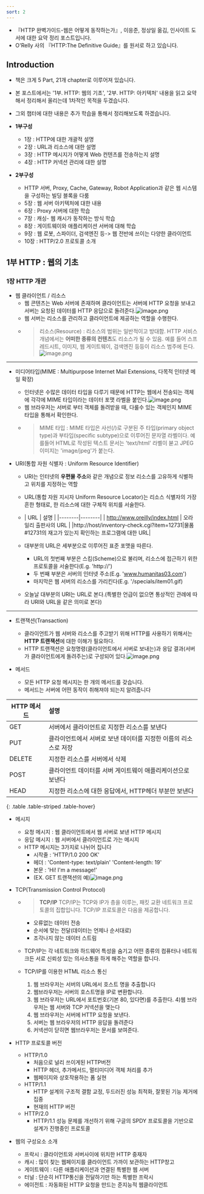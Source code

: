 ```yaml
---
sort: 2
---
```


* 『HTTP 완벽가이드-웹은 어떻게 동작하는가』, 이응준, 정상일 옮김, 인사이트 도서에 대한 요약 정리 포스트입니다.
* O'Relly 사의 『HTTP:The Definitive Guide』를 원서로 하고 있습니다.


## Introduction


* 책은 크게 5 Part, 21개 chapter로 이루어져 있습니다.
* 본 포스트에서는 '1부. HTTP: 웹의 기초', '2부. HTTP: 아키텍처' 내용을 읽고 요약해서 정리해서 올리는데 1차적인 목적을 두겠습니다.
* 그외 챕터에 대한 내용은 추가 학습을 통해서 정리해보도록 하겠습니다.

* **1부구성**
	- 1장 : HTTP에 대한 개괄적 설명
	- 2장 : URL과 리소스에 대한 설명
	- 3장 : HTTP 메시지가 어떻게 Web 컨텐츠를 전송하는지 설명
	- 4장 : HTTP 커넥션 관리에 대한 설명

* **2부구성**
	- HTTP 서버, Proxy, Cache, Gateway, Robot Application과 같은 웹 시스템을 구성하는 빌딩 블록을 다룸
	- 5장 : 웹 서버 아키텍처에 대한 내용
	- 6장 : Proxy 서버에 대한 학습
	- 7장 : 캐싱- 웹 캐시가 동작하는 방식 학습
	- 8장 : 게이트웨이와 애플리케이션 서버에 대해 학습
	- 9장 : 웹 로봇, 스파이더, 검색엔진 등-> 웹 전반에 쓰이는 다양한 클라이언트
	- 10장 : HTTP/2.0 프로토콜 소개


## 1부 HTTP : 웹의 기초


### 1장 HTTP 개관

* 웹 클라이언트 / 리소스
	- 웹 콘텐츠는 Web 서버에 존재하며 클라이언트는 서버에 HTTP 요청을 보내고 서버는 요청된 데이터를 HTTP 응답으로 돌려준다.![image.png](../images/httpguideimg/http_figure_1-1.png)
	- 웹 서버는 리소스를 관리하고 클라이언트에 제공하는 역할을 수행한다.
	- > 리소스(Resource) : 리소스의 범위는 일반적이고 방대함. HTTP 서비스 개념에서는 **어떠한 종류의 컨텐츠**도 리소스가 될 수 있음. 예를 들어 스프레드시트, 이미지, 웹 게이트웨이, 검색엔진 등등이 리소스 범주에 든다.<br>
![image.png](../images/httpguideimg/http_figure_1-2.png)<br>
---

* 미디어타입(MIME : Multipurpose Internet Mail Extensions, 다목적 인터넷 메일 확장)
	- 인터넷은 수많은 데이터 타입을 다루기 때문에 HTTP는 웹에서 전송되는 객체에 각각에  MIME 타입이라는 데이터 포맷 라벨을 붙인다.![image.png](../images/httpguideimg/http_figure_1-3.png)
	- 웹 브라우저는 서버로 부터 객체를 돌려받을 때, 다룰수 있는 객체인지 MIME 타입을 통해서 확인한다.
	- > MIME 타입 : MIME 타입은 사선(/)로 구분된 주 타입(primary object type)과 부타입(specific subtype)으로 이루어진 문자열 라벨이다. 예를들어 HTML로 작성된 텍스트 문서는 'text/html' 라벨이 붇고 JPEG 이미지는 'image/jpeg'가 붙는다.

* URI(통합 자원 식별자 : Uniform Resource Identifier)
	- URI는 인터넷의 **우편물 주소**와 같은 개념으로 정보 리소스를 고유하게 식별하고 위치를 지정하는 역할
	- URL(통합 자원 지시자 Uniform Resource Locator)는 리소스 식별자의 가장 흔한 형태로, 한 리소스에 대한 구체적 위치를 서술한다.
	- | URL | 설명 |
|--------|--------|
| http://www.oreilly/index.html  |  오라일리 출판사의 URL |
|http://host/inventory-check.cgi?item=12731|물품 #12731의 재고가 있는지 확인하는 프로그램에 대한 URL|

	- 대부분의 URL은 세부분으로 이루어진 표준 포맷을 따른다.
		* URL의 첫번째 부분은 스킴(Scheme)으로 불리며, 리소스에 접근하기 위한 프로토콜을 서술한다(E.g. 'http://')
		* 두 번째 부분은 서버의 인터넷 주소(E.g. 'www.humanitas03.com')
		* 마지막은 웹 서버의 리소스를 가리킨다(E.g. '/specials/item01.gif)
	- 오늘날 대부분의 URI는 URL로 본다.(특별한 언급이 없으면 통상적인 관례에 따라 URI와 URL을 같은 의미로 본다)

___

* 트랜잭션(Transaction)
	- 클라이언트가 웹 서버와 리소스를 주고받기 위해 HTTP를 사용하기 위해서는 **HTTP 트랜잭션**에 대한 이해가 필요하다.
	- HTTP 트랜잭션은 요청명령(클라이언트에서 서버로 보내는)과 응답 결과(서버가 클라이언트에게 돌려주는)로 구성되어 있다.![image.png](../images/httpguideimg/http_figure_1-5.png)

* 메서드
	- 모든 HTTP 요청 메시지는 한 개의 메서드를 갖습니다.
	- 메서드는 서버에 어떤 동작이 취해져야 되는지 알려줍니다

| HTTP 메서드   |    설명      |
|--------------|:-------------|
| GET          |  서버에서 클라이언트로 지정한 리소스를 보낸다 |
| PUT          |  클라이언트에서 서버로 보낸 데이터를 지정한 이름의 리소스로 저장 |
| DELETE | 지정한 리소스를 서버에서 삭제 |
|POST|클라이언트 데이터를 서버 게이트웨이 애플리케이션으로 보낸다|
|HEAD|지정한 리소스에 대한 응답에서, HTTP헤더 부분만 보낸다|
{: .table .table-striped .table-hover}

* 메시지
	- 요청 메시지 : 웹 클라이언트에서 웹 서버로 보낸 HTTP 메시지
	- 응답 메시지 : 웹 서버에서 클라이언트로 가는 메시지
	- HTTP 메시지는 3가지로 나뉘어 집니다
		* 시작줄 : 'HTTP/1.0 200 OK'
		* 헤더 : 
'Content-type: text/plain'
'Content-length: 19'
		* 본문 : 'Hi! I'm a message!'
		* (EX. GET 트랜잭션의 예)![image.png](../images/httpguideimg/http_figure_1-8.png)



* TCP(Transmission Control Protocol)
	- >**TCP/IP**
TCP/IP는 TCP와 IP가 층을 이루는, 패킷 교환 네트워크 프로토콜의 집합입니다.
TCP/IP 프로토콜은 다음을 제공합니다.
		* 오류없는 데이터 전송
		* 순서에 맞는 전달(데이터는 언제나 순서대로)
		* 조각나지 않는 데이터 스트림

	- TCP/IP는 각 네트워크와 하드웨어 특성을 숨기고 어떤 종류의 컴퓨터나 네트워크든 서로 신뢰성 있는 의사소통을 하게 해주는 역할을 합니다.
	- TCP/IP를 이용한 HTML 리소스 통신
		1) 웹 브라우저는 서버의 URL에서 호스트 명을 추출합니다
        2) 웹브라우저는 서버의 호스트명을 IP로 변환합니다.
        3) 웹 브라우저는 URL에서 포트번호(기본 80, 있다면)를 추출한다.
        4)웹 브라우저는 웹 서버와 TCP 커넥션을 맺는다
        5) 웹 브라우저는 서버에 HTTP 요청을 보낸다.
        6) 서버는 웹 브라우저의 HTTP 응답을 돌려준다
        7) 커넥션이 닫히면 웹브라우저는 문서를 보여준다.


* HTTP 프로토콜 버전
	- HTTP/1.0
		* 처음으로 널리 쓰이게된 HTTP버전
		* HTTP 헤더, 추가메서드, 멀티미디어 객체 처리를 추가
		* 웹페이지와 상호작용하는 폼 실현
    * HTTP/1.1
    	* HTTP 설계의 구조적 결함 교정, 두드러진 성능 최적화, 잘못된 기능 제거에 집중
    	* 현재의 HTTP 버전
    * HTTP/2.0
    	* HTTP/1.1 성능 문제를 개선하기 위해 구글의 SPDY 프로토콜을 기반으로 설계가 진행중인 프로토콜

* 웹의 구성요소 소개
	- 프락시 : 클라이언트와 서버사이에 위치한 HTTP 중재자
	- 캐시 : 많이 찾는 웹페이지를 클라이언트 가까이 보관하는 HTTP창고
	- 게이트웨이 : 다른 애플리케이션과 연결된 특별한 웹 서버
	- 터널 : 단순히 HTTP통신을 전달하기만 하는 특별한 프락시
	- 에이전트 : 자동화된 HTTP 요청을 만드는 준지능적 웹클라이언트



